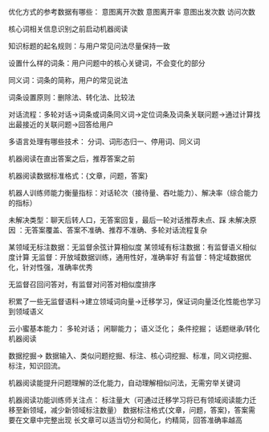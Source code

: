 优化方式的参考数据有哪些：
意图离开次数
意图离开率
意图出发次数
访问次数

核心词相关信息识别之前启动机器阅读

知识标题的起名规则：与用户常见问法尽量保持一致

设置什么样的词条：用户问题中的核心关键词，不会变化的部分

同义词：词条的简称，用户的常见说法

词条设置原则：删除法、转化法、比较法


对话流程：多轮对话->词条或词条同义词->定位词条及词条关联问题->通过计算找出最接近的关联问题->回答给用户

多语言处理有哪些技术：
    分词、词形态归一、停用词、同义词

机器阅读在直出答案之后，推荐答案之前

机器阅读数据标准格式：{文章，问题，答案}


机器人训练师能力衡量指标：对话轮次（接待量、吞吐能力）、解决率（综合能力的指标）

未解决类型：聊天后转人口，无答案回复，最后一轮对话推荐未点、踩
未解决原因 ：无答案覆盖、答案不准确、推荐不准确、多轮对话流程复杂

某领域无标注数据：无监督余弦计算相似度
某领域有标注数据：有监督语义相似度计算
无监督：开放域数据训练，通用性好，准确率好
有监督：特定域数据优化，针对性强，准确率优秀

无监督召回问答对，有监督对问答对相似度排序

积累了一些无监督语料->建立领域词向量->迁移学习，保证词向量泛化性能也学习到领域语义

云小蜜基本能力：
多轮对话；
闲聊能力；
语义泛化；
条件挖掘；
话题继承/转化
机器阅读

数据挖掘->
数据输入、类似问题挖掘、标注、核心词挖掘、标准，同义词挖掘、标注，知识回流。

机器阅读能提升问题理解的泛化能力，自动理解相似问法，无需穷举关键词

机器阅读功能训练师关注点：
标注量大（可通过迁移学习将已有领域阅读能力迁移至新领域，减少新领域标注数量）
数据标注格式{文章，问题，答案}，答案需要在文章中完整出现
长文章可以适当切分和简化，约精简，回答准确率越高